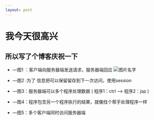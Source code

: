 ```yaml
---
layout: post
---
```

# 我今天很高兴

## 所以写了个博客庆祝一下
* —图1 ：客户端向服务器端发送请求，服务器端回应
![图片名字]({{site.url}}/pic/2018-07-08-web/1.png)









* —图2 :为了 信息把可以保留留存到下一次访问，使用session





* —图3：服务器端可以多个程序处理数据 ( 程序1：ctrl —> 程序2：jsp )






* —图4：程序包含另一个程序执行的结果，就像找个帮手处理程序一样






* —图5：多个客户端同时访问服务器端






